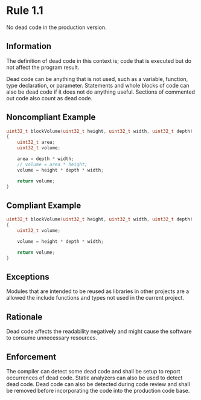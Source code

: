 # Rule 1.1

No dead code in the production version.

## Information

The definition of dead code in this context is; code that is executed but do not affect the program result.

Dead code can be anything that is not used, such as a variable, function, type declaration, or parameter. Statements and whole blocks of code can also be dead code if it does not do anything useful. Sections of commented out code also count as dead code.

## Noncompliant Example

```c
uint32_t blockVolume(uint32_t height, uint32_t width, uint32_t depth)
{
    uint32_t area;
    uint32_t volume;

    area = depth * width;
    // volume = area * height;
    volume = height * depth * width;

    return volume;
}
```

## Compliant Example

```c
uint32_t blockVolume(uint32_t height, uint32_t width, uint32_t depth)
{
    uint32_t volume;

    volume = height * depth * width;

    return volume;
}
```

## Exceptions

Modules that are intended to be reused as libraries in other projects are a allowed the include functions and types not used in the current project.

## Rationale

Dead code affects the readability negatively and might cause the software to consume unnecessary resources.

## Enforcement

The compiler can detect some dead code and shall be setup to report occurrences of dead code. Static analyzers can also be used to detect dead code. Dead code can also be detected during code review and shall be removed before incorporating the code into the production code base.
